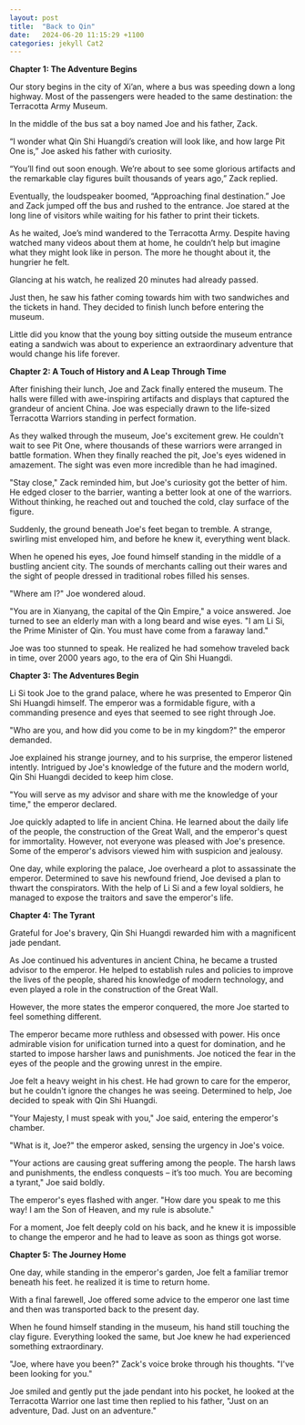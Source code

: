 ```yaml
---
layout: post
title:  "Back to Qin"
date:   2024-06-20 11:15:29 +1100
categories: jekyll Cat2
---
```


<b>Chapter 1: The Adventure Begins</b>

Our story begins in the city of Xi’an, where a bus was speeding down a long highway. Most of the passengers were headed to the same destination: the Terracotta Army Museum.

In the middle of the bus sat a boy named Joe and his father, Zack.

“I wonder what Qin Shi Huangdi’s creation will look like, and how large Pit One is,” Joe asked his father with curiosity.

“You’ll find out soon enough. We’re about to see some glorious artifacts and the remarkable clay figures built thousands of years ago,” Zack replied.

Eventually, the loudspeaker boomed, “Approaching final destination.” Joe and Zack jumped off the bus and rushed to the entrance. Joe stared at the long line of visitors while waiting for his father to print their tickets.

As he waited, Joe’s mind wandered to the Terracotta Army. Despite having watched many videos about them at home, he couldn’t help but imagine what they might look like in person. The more he thought about it, the hungrier he felt.

Glancing at his watch, he realized 20 minutes had already passed.

Just then, he saw his father coming towards him with two sandwiches and the tickets in hand. They decided to finish lunch before entering the museum.

Little did you know that the young boy sitting outside the museum entrance eating a sandwich was about to experience an extraordinary adventure that would change his life forever.

<b>Chapter 2: A Touch of History and A Leap Through Time</b>

After finishing their lunch, Joe and Zack finally entered the museum. The halls were filled with awe-inspiring artifacts and displays that captured the grandeur of ancient China. Joe was especially drawn to the life-sized Terracotta Warriors standing in perfect formation.

As they walked through the museum, Joe's excitement grew. He couldn't wait to see Pit One, where thousands of these warriors were arranged in battle formation. When they finally reached the pit, Joe's eyes widened in amazement. The sight was even more incredible than he had imagined.

"Stay close," Zack reminded him, but Joe's curiosity got the better of him. He edged closer to the barrier, wanting a better look at one of the warriors. Without thinking, he reached out and touched the cold, clay surface of the figure.

Suddenly, the ground beneath Joe's feet began to tremble. A strange, swirling mist enveloped him, and before he knew it, everything went black. 

When he opened his eyes, Joe found himself standing in the middle of a bustling ancient city. The sounds of merchants calling out their wares and the sight of people dressed in traditional robes filled his senses.

"Where am I?" Joe wondered aloud.

"You are in Xianyang, the capital of the Qin Empire," a voice answered. Joe turned to see an elderly man with a long beard and wise eyes. "I am Li Si, the Prime Minister of Qin. You must have come from a faraway land."

Joe was too stunned to speak. He realized he had somehow traveled back in time, over 2000 years ago, to the era of Qin Shi Huangdi.

<b>Chapter 3: The Adventures Begin</b>

Li Si took Joe to the grand palace, where he was presented to Emperor Qin Shi Huangdi himself. The emperor was a formidable figure, with a commanding presence and eyes that seemed to see right through Joe.

"Who are you, and how did you come to be in my kingdom?" the emperor demanded.

Joe explained his strange journey, and to his surprise, the emperor listened intently. Intrigued by Joe's knowledge of the future and the modern world, Qin Shi Huangdi decided to keep him close.

"You will serve as my advisor and share with me the knowledge of your time," the emperor declared.

Joe quickly adapted to life in ancient China. He learned about the daily life of the people, the construction of the Great Wall, and the emperor's quest for immortality. However, not everyone was pleased with Joe's presence. Some of the emperor's advisors viewed him with suspicion and jealousy.

One day, while exploring the palace, Joe overheard a plot to assassinate the emperor. Determined to save his newfound friend, Joe devised a plan to thwart the conspirators. With the help of Li Si and a few loyal soldiers, he managed to expose the traitors and save the emperor's life.

<b>Chapter 4: The Tyrant</b>

Grateful for Joe's bravery, Qin Shi Huangdi rewarded him with a magnificent jade pendant. 

As Joe continued his adventures in ancient China, he became a trusted advisor to the emperor. He helped to establish rules and policies to improve the lives of the people, shared his knowledge of modern technology, and even played a role in the construction of the Great Wall.

However, the more states the emperor conquered, the more Joe started to feel something different. 

The emperor became more ruthless and obsessed with power. His once admirable vision for unification turned into a quest for domination, and he started to impose harsher laws and punishments. Joe noticed the fear in the eyes of the people and the growing unrest in the empire.

Joe felt a heavy weight in his chest. He had grown to care for the emperor, but he couldn't ignore the changes he was seeing. Determined to help, Joe decided to speak with Qin Shi Huangdi.

"Your Majesty, I must speak with you," Joe said, entering the emperor's chamber.

"What is it, Joe?" the emperor asked, sensing the urgency in Joe's voice.

"Your actions are causing great suffering among the people. The harsh laws and punishments, the endless conquests – it’s too much. You are becoming a tyrant," Joe said boldly.

The emperor's eyes flashed with anger. "How dare you speak to me this way! I am the Son of Heaven, and my rule is absolute."

For a moment, Joe felt deeply cold on his back, and he knew it is impossible to change the emperor and he had to leave as soon as things got worse.

<b>Chapter 5: The Journey Home</b>

One day, while standing in the emperor's garden, Joe felt a familiar tremor beneath his feet. he realized it is time to return home. 

With a final farewell, Joe offered some advice to the emperor one last time and then was transported back to the present day. 

When he found himself standing in the museum, his hand still touching the clay figure. Everything looked the same, but Joe knew he had experienced something extraordinary.

"Joe, where have you been?" Zack's voice broke through his thoughts. "I've been looking for you."

Joe smiled and gently put the jade pendant into his pocket, he looked at the Terracotta Warrior one last time then replied to his father, "Just on an adventure, Dad. Just on an adventure."




